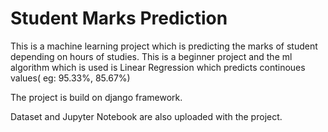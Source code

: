 # Student Marks Prediction
This is a machine learning project which is predicting the marks of student depending on hours of studies. This is a beginner project and the ml algorithm which is used is Linear Regression which predicts continoues values( eg: 95.33%, 85.67%)

The project is build on django framework.

Dataset and Jupyter Notebook are also uploaded with the project.
